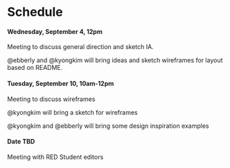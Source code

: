 # Schedule

#### Wednesday, September 4, 12pm

Meeting to discuss general direction and sketch IA.

@ebberly and @kyongkim will bring ideas and sketch wireframes for layout based on README.

#### Tuesday, September 10, 10am-12pm

Meeting to discuss wireframes 

@kyongkim will bring a sketch for wireframes

@kyongkim and @ebberly will bring some design inspiration examples


#### Date TBD 
Meeting with RED Student editors 
